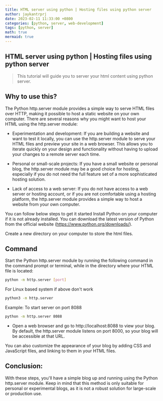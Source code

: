 ```yaml
---
title: HTML server using python | Hosting files using python server
author: jaykantrprj
date: 2023-02-11 11:33:00 +0800
categories: [python, server, web-development]
tags: [python, server]
math: true
mermaid: true
---
```


## HTML server using python | Hosting files using python server

> This tutorial will guide you to server your html content using python server.

## Why to use this?

The Python http.server module provides a simple way to serve HTML files over HTTP, making it possible to host a static website on your own computer. There are several reasons why you might want to host your HTML using the http.server module:

- Experimentation and development: If you are building a website and want to test it locally, you can use the http.server module to serve your HTML files and preview your site in a web browser. This allows you to iterate quickly on your design and functionality without having to upload your changes to a remote server each time.

- Personal or small-scale projects: If you have a small website or personal blog, the http.server module may be a good choice for hosting, especially if you do not need the full feature set of a more sophisticated hosting solution.

- Lack of access to a web server: If you do not have access to a web server or hosting account, or if you are not comfortable using a hosting platform, the http.server module provides a simple way to host a website from your own computer.

You can follow below steps to get it started
Install Python on your computer if it is not already installed. You can download the latest version of Python from the official website (https://www.python.org/downloads/).

Create a new directory on your computer to store the html files.

## Command
Start the Python http.server module by running the following command in the command prompt or terminal, while in the directory where your HTML file is located:

```bash
python -m http.server [port]
```
For Linux based system if above don't work
```bash
python3 -m http.server 
```
Example: To start server on port 8088
```bash
python -m http.server 8088
```
- Open a web browser and go to http://localhost:8088 to view your blog. By default, the http.server module listens on port 8000, so your blog will be accessible at that URL.

You can also customize the appearance of your blog by adding CSS and JavaScript files, and linking to them in your HTML files.
## Conclusion: 
With these steps, you'll have a simple blog up and running using the Python http.server module. Keep in mind that this method is only suitable for personal or experimental blogs, as it is not a robust solution for large-scale or production use.